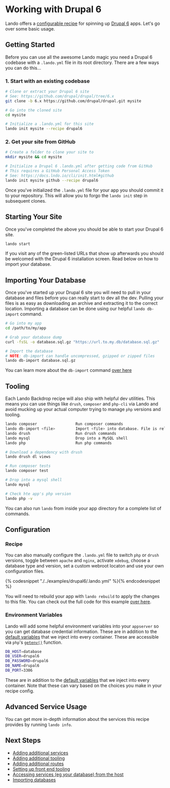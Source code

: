 Working with Drupal 6
=====================

Lando offers a [configurable recipe](./../recipes/drupal6.md) for spinning up [Drupal 6](https://drupal.org/) apps. Let's go over some basic usage.

Getting Started
---------------

Before you can use all the awesome Lando magic you need a Drupal 6 codebase with a `.lando.yml` file in its root directory. There are a few ways you can do this...

### 1. Start with an existing codebase

```bash
# Clone or extract your Drupal 6 site
# See: https://github.com/drupal/drupal/tree/6.x
git clone -b 6.x https://github.com/drupal/drupal.git mysite

# Go into the cloned site
cd mysite

# Initialize a .lando.yml for this site
lando init mysite --recipe drupal6
```

### 2. Get your site from GitHub

```bash
# Create a folder to clone your site to
mkdir mysite && cd mysite

# Initialize a Drupal 6 .lando.yml after getting code from GitHub
# This requires a GitHub Personal Access Token
# See: https://docs.lndo.io/cli/init.html#github
lando init mysite github --recipe drupal6
```

Once you've initialized the `.lando.yml` file for your app you should commit it to your repository. This will allow you to forgo the `lando init` step in subsequent clones.

Starting Your Site
------------------

Once you've completed the above you should be able to start your Drupal 6 site.

```bash
lando start
```

If you visit any of the green-listed URLs that show up afterwards you should be welcomed with the Drupal 6 installation screen. Read below on how to import your database.

Importing Your Database
-----------------------

Once you've started up your Drupal 6 site you will need to pull in your database and files before you can really start to dev all the dev. Pulling your files is as easy as downloading an archive and extracting it to the correct location. Importing a database can be done using our helpful `lando db-import` command.

```bash
# Go into my app
cd /path/to/my/app

# Grab your database dump
curl -fsSL -o database.sql.gz "https://url.to.my.db/database.sql.gz"

# Import the database
# NOTE: db-import can handle uncompressed, gzipped or zipped files
lando db-import database.sql.gz
```

You can learn more about the `db-import` command [over here](./db-import.md)

Tooling
-------

Each Lando Backdrop recipe will also ship with helpful dev utilities. This means you can use things like `drush`, `composer` and `php-cli` via Lando and avoid mucking up your actual computer trying to manage `php` versions and tooling.

```bash
lando composer                 Run composer commands
lando db-import <file>         Import <file> into database. File is relative to approot.
lando drush                    Run drush commands
lando mysql                    Drop into a MySQL shell
lando php                      Run php commands
```

```bash
# Download a dependency with drush
lando drush dl views

# Run composer tests
lando composer test

# Drop into a mysql shell
lando mysql

# Check hte app's php version
lando php -v
```

You can also run `lando` from inside your app directory for a complete list of commands.

Configuration
-------------

### Recipe

You can also manually configure the `.lando.yml` file to switch `php` or `drush` versions, toggle between `apache` and `nginx`, activate `xdebug`, choose a database type and version, set a custom webroot locaton and use your own configuration files.

{% codesnippet "./../examples/drupal6/.lando.yml" %}{% endcodesnippet %}

You will need to rebuild your app with `lando rebuild` to apply the changes to this file. You can check out the full code for this example [over here](https://github.com/kalabox/lando/tree/master/examples/drupal6).

### Environment Variables

Lando will add some helpful environment variables into your `appserver` so you can get database credential information. These are in addition to the [default variables](./../config/services.md#environment) that we inject into every container. These are accessible via `php`'s [`getenv()`](http://php.net/manual/en/function.getenv.php) function.

```bash
DB_HOST=database
DB_USER=drupal6
DB_PASSWORD=drupal6
DB_NAME=drupal6
DB_PORT=3306
```

These are in addition to the [default variables](./../config/services.md#environment) that we inject into every container. Note that these can vary based on the choices you make in your recipe config.

Advanced Service Usage
----------------------

You can get more in-depth information about the services this recipe provides by running `lando info`.

Next Steps
----------

*   [Adding additional services](./../tutorials/setup-additional-tooling.md)
*   [Adding additional tooling](./../tutorials/tutorials/setup-additional-tooling.md)
*   [Adding additional routes](./../tutorials/tutorials/setup-additional-routes.md)
*   [Setting up front end tooling](./../tutorials/tutorials/frontend.md)
*   [Accessing services (eg your database) from the host](./../tutorials/tutorials/frontend.md)
*   [Importing databases](./../tutorials/tutorials/db-import.md)
